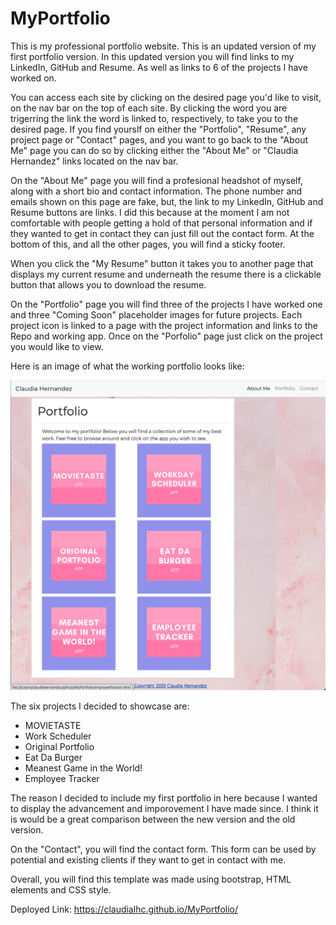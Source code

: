 # MyPortfolio
This is my professional portfolio website. This is an updated version of my first portfolio version. In this updated version you will find links to my LinkedIn, GitHub and Resume. As well as links to 6 of the projects I have worked on. 

You can access each site by clicking on the desired page you'd like to visit, on the nav bar on the top of each site. By clicking the word you are trigerring the link the word is linked to, respectively, to take you to the desired page. If you find yourslf on either the "Portfolio", "Resume", any project page or "Contact" pages, and you want to go back to the "About Me" page you can do so by clicking either the "About Me" or "Claudia Hernandez" links located on the nav bar. 

On the "About Me" page you will find a profesional headshot of myself, along with a short bio and contact information. The phone number and emails shown on this page are fake, but, the link to my LinkedIn, GitHub and Resume buttons are links. I did this because at the moment I am not comfortable with people getting a hold of that personal information and if they wanted to get in contact they can just fill out the contact form. At the bottom of this, and all the other pages, you will find a sticky footer. 

When you click the "My Resume" button it takes you to another page that displays my current resume and underneath the resume there is a clickable button that allows you to download the resume. 

On the "Portfolio" page you will find three of the projects I have worked one and three "Coming Soon" placeholder images for future projects. Each project icon is linked to a page with the project information and links to the Repo and working app. Once on the "Porfolio" page just click on the project you would like to view. 

Here is an image of what the working portfolio looks like:

![sceenshot](./assests/newimgport.png)

The six projects I decided to showcase are: 

<ul>
  <li>MOVIETASTE</li>
  <li>Work Scheduler</li>
  <li>Original Portfolio</li>
  <li>Eat Da Burger</li>
  <li>Meanest Game in the World!</li>
  <li>Employee Tracker</li>
</ul>

The reason I decided to include my first portfolio in here because I wanted to display the advancement and imporovement I have made since. I think it is would be a great comparison between the new version and the old version. 

On the "Contact", you will find the contact form. This form can be used by potential and existing clients if they want to get in contact with me. 
 
Overall, you will find this template was made using bootstrap, HTML elements and CSS style. 

Deployed Link: https://claudialhc.github.io/MyPortfolio/